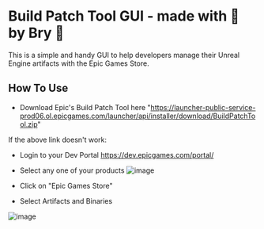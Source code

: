 # Build Patch Tool GUI - made with 🧡 by Bry 💩

This is a simple and handy GUI to help developers manage their Unreal Engine artifacts with the Epic Games Store.

## How To Use

- Download Epic's Build Patch Tool here  "https://launcher-public-service-prod06.ol.epicgames.com/launcher/api/installer/download/BuildPatchTool.zip"

If the above link doesn't work:
  - Login to your Dev Portal https://dev.epicgames.com/portal/
  - Select any one of your products
  ![image](https://user-images.githubusercontent.com/11199820/226315866-136bb590-11da-4246-9014-66c4b63de959.png)

  - Click on "Epic Games Store"
  - Select Artifacts and Binaries
  
  ![image](https://user-images.githubusercontent.com/11199820/226316037-6ad0c19e-2b8f-4c5a-9ead-f8f10c7af8e1.png)

  
